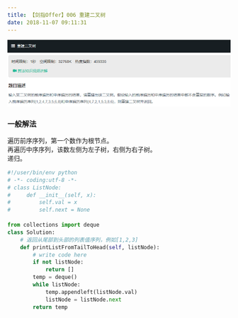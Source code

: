 ```yaml
---
title: 【剑指Offer】006 重建二叉树
date: 2018-11-07 09:11:31
---
```


![006](/images/alg-images/006.png)   

### 一般解法
遍历前序序列，第一个数作为根节点。  
再遍历中序序列，该数左侧为左子树，右侧为右子树。  
递归。  
```python
#!/user/bin/env python
# -*- coding:utf-8 -*-
# class ListNode:
#     def __init__(self, x):
#         self.val = x
#         self.next = None

from collections import deque
class Solution:
    # 返回从尾部到头部的列表值序列，例如[1,2,3]
    def printListFromTailToHead(self, listNode):
        # write code here
        if not listNode:
            return []
        temp = deque()
        while listNode:
            temp.appendleft(listNode.val)
            listNode = listNode.next
        return temp
```
